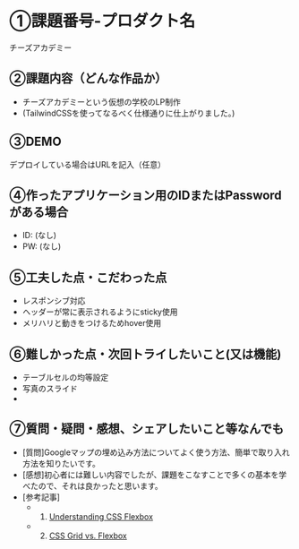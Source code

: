 # ①課題番号-プロダクト名

チーズアカデミー

## ②課題内容（どんな作品か）

- チーズアカデミーという仮想の学校のLP制作
- (TailwindCSSを使ってなるべく仕様通りに仕上がりました。)

## ③DEMO

デプロイしている場合はURLを記入（任意）

## ④作ったアプリケーション用のIDまたはPasswordがある場合

- ID: (なし)
- PW: (なし)

## ⑤工夫した点・こだわった点

- レスポンシブ対応
- ヘッダーが常に表示されるようにsticky使用
- メリハリと動きをつけるためhover使用

## ⑥難しかった点・次回トライしたいこと(又は機能)

- テーブルセルの均等設定
- 写真のスライド
- 

## ⑦質問・疑問・感想、シェアしたいこと等なんでも

- [質問]Googleマップの埋め込み方法についてよく使う方法、簡単で取り入れ方法を知りたいです。
- [感想]初心者には難しい内容でしたが、課題をこなすことで多くの基本を学べたので、それは良かったと思います。
- [参考記事]
  - 1. [Understanding CSS Flexbox](https://dev.to/jaimaldullat/understanding-css-flexbox-a-comprehensive-guide-4m28)
  - 2. [CSS Grid vs. Flexbox](https://webdesign.tutsplus.com/flexbox-vs-css-grid-which-should-you-use--cms-30184a)
  